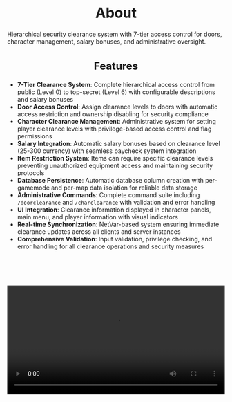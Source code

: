 <h1 style="text-align:center; font-size:2rem; font-weight:bold;">About</h1>

Hierarchical security clearance system with 7-tier access control for doors, character management, salary bonuses, and administrative oversight.

<h2 style="text-align:center; font-size:1.5rem; font-weight:bold;">Features</h2>

- **7-Tier Clearance System**: Complete hierarchical access control from public (Level 0) to top-secret (Level 6) with configurable descriptions and salary bonuses
- **Door Access Control**: Assign clearance levels to doors with automatic access restriction and ownership disabling for security compliance
- **Character Clearance Management**: Administrative system for setting player clearance levels with privilege-based access control and flag permissions
- **Salary Integration**: Automatic salary bonuses based on clearance level (25-300 currency) with seamless paycheck system integration
- **Item Restriction System**: Items can require specific clearance levels preventing unauthorized equipment access and maintaining security protocols
- **Database Persistence**: Automatic database column creation with per-gamemode and per-map data isolation for reliable data storage
- **Administrative Commands**: Complete command suite including `/doorclearance` and `/charclearance` with validation and error handling
- **UI Integration**: Clearance information displayed in character panels, main menu, and player information with visual indicators
- **Real-time Synchronization**: NetVar-based system ensuring immediate clearance updates across all clients and server instances
- **Comprehensive Validation**: Input validation, privilege checking, and error handling for all clearance operations and security measures

<br><br>

<p align="center">
  <video width="1200" style="max-width:100%; margin-bottom: 40px; margin-top: 20px;" controls>
    <source src="https://bleonheart.github.io/assets/Clearance.mp4" type="video/mp4">
    Your browser does not support the video tag.
  </video>
</p>

<br><br>
